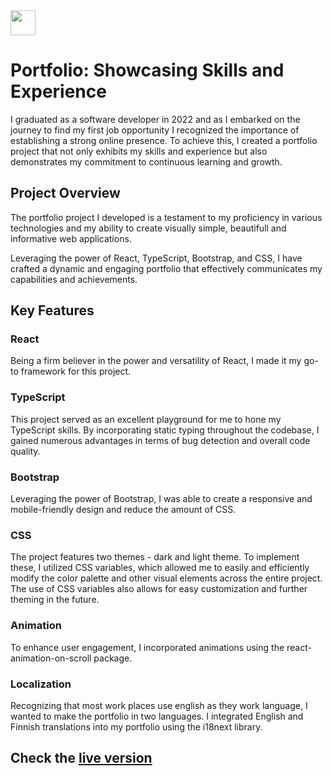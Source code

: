 <img src="src/assets/logo.png" width="40" height="40"/>

# Portfolio: Showcasing Skills and Experience

I graduated as a software developer in 2022 and as I embarked on the journey to find my first job opportunity I recognized the importance of establishing a strong online presence. To achieve this, I created a portfolio project that not only exhibits my skills and experience but also demonstrates my commitment to continuous learning and growth.

## Project Overview

The portfolio project I developed is a testament to my proficiency in various technologies and my ability to create visually simple, beautifull and informative web applications.

Leveraging the power of React, TypeScript, Bootstrap, and CSS, I have crafted a dynamic and engaging portfolio that effectively communicates my capabilities and achievements.

## Key Features

### React

Being a firm believer in the power and versatility of React, I made it my go-to framework for this project.

### TypeScript

This project served as an excellent playground for me to hone my TypeScript skills. By incorporating static typing throughout the codebase, I gained numerous advantages in terms of bug detection and overall code quality.

### Bootstrap

Leveraging the power of Bootstrap, I was able to create a responsive and mobile-friendly design and reduce the amount of CSS.

### CSS

The project features two themes - dark and light theme. To implement these, I utilized CSS variables, which allowed me to easily and efficiently modify the color palette and other visual elements across the entire project. The use of CSS variables also allows for easy customization and further theming in the future.

### Animation

To enhance user engagement, I incorporated animations using the react-animation-on-scroll package.

### Localization

Recognizing that most work places use english as they work language, I wanted to make the portfolio in two languages. I integrated English and Finnish translations into my portfolio using the i18next library.

## Check the [live version](https://miiakivi.github.io/portfolio/)
